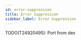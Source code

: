```yaml
---
id: error-suppression
title: Error Suppression
sidebar_label: Error Suppression
---
```


TODO(T24920495): Port from dex
